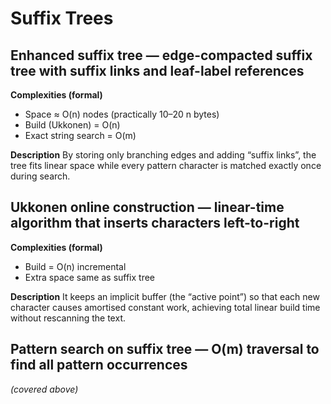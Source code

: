 # Suffix Trees

## **Enhanced suffix tree** — edge-compacted suffix tree with suffix links and leaf-label references

**Complexities (formal)**

* Space ≈ O(n) nodes (practically 10–20 n bytes)
* Build (Ukkonen) = O(n)
* Exact string search = O(m)

**Description**
By storing only branching edges and adding “suffix links”, the tree fits linear space while every pattern character is matched exactly once during search.

## Ukkonen online construction — linear-time algorithm that inserts characters left-to-right

**Complexities (formal)**

* Build = O(n) incremental
* Extra space same as suffix tree

**Description**
It keeps an implicit buffer (the “active point”) so that each new character causes amortised constant work, achieving total linear build time without rescanning the text.

## Pattern search on suffix tree — O(m) traversal to find all pattern occurrences

*(covered above)*
